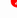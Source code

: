 <!DOCTYPE html>
<html lang="en">
<head>
  <meta charset="UTF-8">
  <title>Cart Option</title>
  <link rel="stylesheet" href="https://cdnjs.cloudflare.com/ajax/libs/font-awesome/6.5.0/css/all.min.css">
  <style>
    body {
      font-family: Arial, sans-serif;
      margin: 0;
      padding: 20px;
    }

    .cart-container {
      position: relative;
      display: inline-block;
      cursor: pointer;
    }

    .cart-icon {
      font-size: 28px;
      color: #333;
    }

    .cart-count {
      position: absolute;
      top: -8px;
      right: -10px;
      background: red;
      color: white;
      font-size: 14px;
      padding: 2px 6px;
      border-radius: 50%;
    }
  </style>
</head>
<body>

<!-- Cart Icon -->
<div class="cart-container">
  <i class="fas fa-shopping-cart cart-icon"></i>
  <span class="cart-count">2</span>
</div>

</body>
</html>
